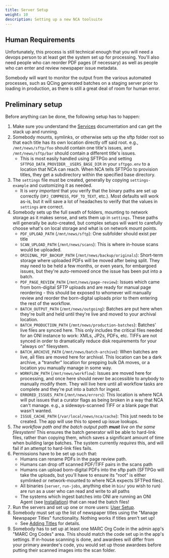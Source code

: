 ```yaml
---
title: Server Setup
weight: 10
description: Setting up a new NCA toolsuite
---
```


## Human Requirements

Unfortunately, this process is still technical enough that you will need a
devops person to at least get the system set up for processing. You'll also
need people who can reorder PDF pages (if necessary) as well as people who can
enter and review newspaper issue metadata.

Somebody will want to monitor the output from the various automated processes,
such as QCing generated batches on a staging server prior to loading in
production, as there is still a great deal of room for human error.

## Preliminary setup

Before anything can be done, the following setup has to happen:

1. Make sure you understand the [Services][services] documentation and
   can get the stack up and running.
1. Somebody mounts, symlinks, or otherwise sets up the sftp folder root so that
   each title has its own location directly off said root. e.g.,
   `/mnt/news/sftp/foo` should contain one title's issues, and
   `/mnt/news/sftp/bar` should contain a different title's issues.
   - This is most easily handled using SFTPGo and setting
     `SFTPGO_DATA_PROVIDER__USERS_BASE_DIR` in your `sftpgo.env` to a location
     that NCA can reach. When NCA tells SFTPGo to provision titles, they get a
     subdirectory within the specified base directory.
1. The `settings` file must be created, generally by copying `settings-example`
   and customizing it as needed.
   - It is *very important* that you verify that the binary paths are set up
     correctly (`OPJ_COMPRESS`, `PDF_TO_TEXT`, etc.). Most defaults will work
     as-is, but it will save a lot of headaches to verify that the values in
     `settings` are correct.
1. Somebody sets up the full swath of folders, mounting to network storage as
   it makes sense, and sets them up in `settings`. These paths will generally
   be auto-created, but complex setups will want to carefully choose what's on
   local storage and what is on network mount points.
   - `PDF_UPLOAD_PATH` (`/mnt/news/sftp`): One subfolder should exist per title
   - `SCAN_UPLOAD_PATH` (`/mnt/news/scans`): This is where in-house scans would be uploaded.
   - `ORIGINAL_PDF_BACKUP_PATH` (`/mnt/news/backup/originals`): Short-term storage
     where uploaded PDFs will be moved after being split. They may need to be
     held a few months, or even years, for embargoed issues, but they're
     auto-removed once the issue has been put into a batch.
   - `PDF_PAGE_REVIEW_PATH` (`/mnt/news/page-review`): Issues which came from
     born-digital SFTP uploads and are ready for manual page reordering - this
     should be exposed to whomever will manually review and reorder the
     born-digital uploads prior to them entering the rest of the workflow.
   - `BATCH_OUTPUT_PATH` (`/mnt/news/outgoing`): Batches are put here when
     they're built and held until they're live and moved to your archival
     location.
   - `BATCH_PRODUCTION_PATH` (`/mnt/news/production-batches`): Batches' live
     files are synced here. This only includes the critical files needed for an
     ONI instance to work: XMLs, JP2s, PDFs, etc. TIFFs are not synced in order
     to dramatically reduce disk requirements for your "always on" filesystem.
   - `BATCH_ARCHIVE_PATH` (`/mnt/news/batch-archive`): When batches are live,
     all files are moved here for archival. This location can be a dark
     archive, a "transfer" location for prepping bulk DA moves, or a location
     you manually manage in some way.
   - `WORKFLOW_PATH` (`/mnt/news/workflow`): Issues are moved here for
     processing, and once here should never be accessible to anybody to
     manually modify them. They will live here until all workflow tasks are
     complete and they're put into a batch for ingest.
   - `ERRORED_ISSUES_PATH` (`/mnt/news/errors`): This location is where NCA
     will put issues that a curator flags as being broken in a way that NCA
     can't manage. e.g., a sideways-scanned TIFF or a blank page that wasn't
     wanted.
   - `ISSUE_CACHE_PATH` (`/var/local/news/nca/cache`): This just needs to be
     created. The app will use this to speed up issue lookups.
1. *The workflow path and the batch output path **must** live on the same
   filesystem!* This ensures the batch generator will be able to hard-link
   files, rather than copying them, which saves a significant amount of time
   when building large batches. The system currently *requires* this, and will
   fail if an attempt to hard-link files fails.
1. Permissions have to be set up such that:
   - Humans can rename PDFs in the page review path.
   - Humans can drop off scanned PDF/TIFF pairs in the scans path
   - Humans can upload born-digital PDFs into the sftp path (SFTPGo will take
     the uploads, but you'll have to ensure its "root" is either symlinked or
     network-mounted to where NCA expects SFTPed files).
   - All binaries (`server`, `run-jobs`, anything else in `bin/` you wish to
     run) are run as a user who can read and write to all paths
   - The systems which ingest batches into ONI are running an ONI Agent (see
     [Installation][installation]) that can read the batch files!
1. Run the servers and set up one or more users: [User Setup][user-setup].
1. Somebody must set up the list of newspaper titles using the "Manage
   Newspaper Titles" functionality. Nothing works if titles aren't set up!
   - See [Adding Titles][1] for details.
1. Somebody has to set up at least one MARC Org Code in the admin app's "MARC
   Org Codes" area. This should match the code set up in the app's settings.
   If in-house scanning is done, and awardees will differ from your primary
   awardee's code, you would set up those awardees before putting their scanned
   images into the scan folder.

[services]: <{{% ref "/setup/services" %}}>
[installation]: <{{% ref "installation" %}}>
[user-setup]: <{{% ref "/setup/user-setup" %}}>
[1]: <{{% ref "/workflow/adding-titles" %}}>
